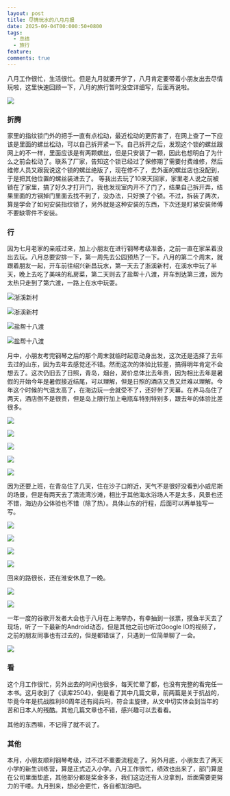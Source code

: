 ```yaml
---
layout: post
title: 尽情玩水的八月月报
date: 2025-09-04T00:000:50+0800
tags:
  - 总结
  - 旅行
feature: 
comments: true
---
```

八月工作很忙，生活很忙。但是九月就要开学了，八月肯定要带着小朋友出去尽情玩啦，这里快速回顾一下，八月的旅行暂时没空详细写，后面再说啦。

![](https://img.isming.me/photo/IMG_20250821_181215.webp)

<!--more-->

### 折腾
家里的指纹锁门外的把手一直有点松动，最近松动的更厉害了，在网上查了一下应该是里面的螺丝松动，可以自己拆开紧一下。自己拆开之后，发现这个锁的螺丝跟网上的不一样，里面应该是有两颗螺丝，但是只安装了一颗，因此也想明白了为什么之前会松动了。联系了厂家，告知这个锁已经过了保修期了需要付费维修，然后维修人员又跟我说这个锁的螺丝绝版了，现在修不了，去外面的螺丝店也没配到，于是把其他位置的螺丝装进去了。
等我出去玩了10来天回家，家里老人说之前被锁在了家里，搞了好久才打开门，我也发现室内开不了门了，结果自己拆开弄，结果里面的方钢掉门里面去找不到了，没办法，只好换了个锁。不过，拆装了两次，算是学会了如何安装指纹锁了，另外就是这种安装的东西，下次还是盯紧安装师傅不要缺零件不安装。

### 行
因为七月老家的亲戚过来，加上小朋友在进行钢琴考级准备，之前一直在家呆着没出去玩。八月总要安排一下，第一周先去公园预热了一下。八月的第二个周末，就跟着朋友一起，开车前往绍兴新昌玩水，第一天去了浙溪新村，在溪水中玩了半天，晚上去吃了美味的私房菜，第二天则去了盐帮十八渡，开车到达第三渡，因为太热只走到了第六渡，一路上在水中玩耍。

![浙溪新村](https://img.isming.me/photo/IMG_20250809_153124.webp)

![浙溪新村](https://img.isming.me/photo/IMG_20250809_153124.webp)


![盐帮十八渡](https://img.isming.me/photo/IMG_20250810_150956.webp)

![盐帮十八渡](https://img.isming.me/photo/IMG_20250810_114922.webp)

月中，小朋友考完钢琴之后的那个周末就临时起意动身出发，这次还是选择了去年去过的山东，因为去年去感觉还不错。然而这次的体验比较差，搞得明年肯定不会想去了。这次仍旧去了日照，青岛，烟台，房价总体比去年贵，因为相比去年是暑假的开始今年是暑假接近结尾，可以理解，但是日照的酒店又贵又烂难以理解。今年这个时候的气温太高了，在海边玩一会就受不了，还好带了天幕。在养马岛住了两天，酒店倒不是很贵，但是岛上限行加上电瓶车特别特别多，跟去年的体验比差很多。

![](https://img.isming.me/photo/IMG_20250821_090825.webp)

![](https://img.isming.me/photo/IMG_20250822_122019.webp)

![](https://img.isming.me/photo/IMG_20250822_121831.webp)

![](https://img.isming.me/photo/IMG_20250821_183057.webp)

![](https://img.isming.me/photo/IMG_20250821_214929.webp)

因为还要上班，在青岛住了几天，住在沙子口附近，天气不是很好没看到小威尼斯的场景，但是有两天去了清流湾沙滩，相比于其他海水浴场人不是太多，风景也还不错，海边办公体验也不错（除了热）。具体山东的行程，后面可以再单独写一写。

![](https://img.isming.me/photo/IMG_20250818_155629.webp)

![](https://img.isming.me/photo/IMG_20250818_133811.webp)

![](https://img.isming.me/photo/IMG_20250820_160352.webp)

![](https://img.isming.me/photo/IMG_20250818_061311.webp)

回来的路很长，还在淮安休息了一晚。

![](https://img.isming.me/photo/IMG_20250824_094716.webp)

![](https://img.isming.me/photo/IMG_20250824_094409.webp)


一年一度的谷歌开发者大会也于八月在上海举办，有幸抽到一张票，摸鱼半天去了现场，听了一下最新的Android动态，但是其他之前也听过Google IO的视频了，之前的朋友同事也有过去的，但是都错误了，只遇到一位简单聊了一会。

![](https://img.isming.me/photo/IMG_20250814_105931.webp)

### 看
这个月工作很忙，另外出去的时间也很多，每天忙晕了都，也没有完整的看完任一本书。这月收到了《读库2504》，倒是看了其中几篇文章，前两篇是关于抗战的，毕竟今年是抗战胜利80周年还有阅兵吗，符合主旋律，从文中切实体会到当年的苦和日本人的残酷。其他几篇文章也不错，感兴趣可以去看看。

其他的东西嘛，不记得了就不说了。

### 其他
本月，小朋友顺利钢琴考级，过不过不重要流程走了。另外月底，小朋友去了两天小学的新生训练营，算是正式迈入小学。八月工作很忙，绩效也出来了，部门算是在公司里面垫底，其他部分都是奖金多多，我们这边还有人没拿到，后面需要更努力的干喽。九月到来，想必会更忙，各自都加油吧。